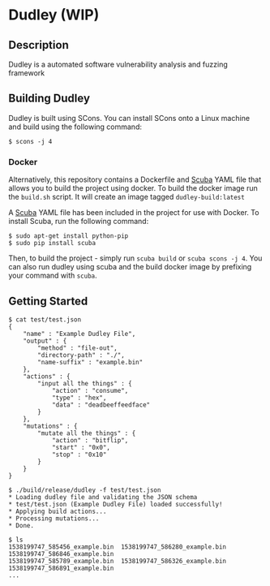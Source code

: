 # Dudley (WIP)

## Description

Dudley is a automated software vulnerability analysis and fuzzing framework

## Building Dudley

Dudley is built using SCons. You can install SCons onto a Linux machine and
build using the following command:

```
$ scons -j 4
```

### Docker

Alternatively, this repository contains a Dockerfile and
[Scuba](https://github.com/JonathonReinhart/scuba) YAML file that allows you
to build the project using docker. To build the docker image run the
`build.sh` script. It will create an image tagged `dudley-build:latest`

A [Scuba]() YAML file has been included in the project for use with Docker.
To install Scuba, run the following command:

```
$ sudo apt-get install python-pip
$ sudo pip install scuba
```

Then, to build the project - simply run `scuba build` or `scuba scons -j 4`.
You can also run dudley using scuba and the build docker image by prefixing
your command with `scuba`.

## Getting Started

```
$ cat test/test.json
{
    "name" : "Example Dudley File",
    "output" : {
        "method" : "file-out",
        "directory-path" : "./",
        "name-suffix" : "example.bin"
    },
    "actions" : {
        "input all the things" : {
            "action" : "consume",
            "type" : "hex",
            "data" : "deadbeeffeedface"
        }
    },
    "mutations" : {
        "mutate all the things" : {
            "action" : "bitflip",
            "start" : "0x0",
            "stop" : "0x10"
        }
    }
}

```

```
$ ./build/release/dudley -f test/test.json 
* Loading dudley file and validating the JSON schema
* test/test.json (Example Dudley File) loaded successfully!
* Applying build actions...
* Processing mutations...
* Done.
```

```
$ ls
1538199747_585456_example.bin  1538199747_586280_example.bin  1538199747_586846_example.bin
1538199747_585789_example.bin  1538199747_586326_example.bin  1538199747_586891_example.bin
...
```